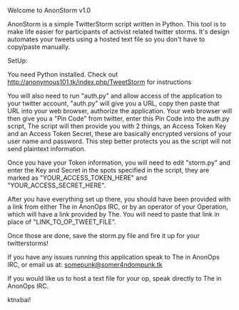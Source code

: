 Welcome to AnonStorm v1.0

AnonStorm is a simple TwitterStorm script written in Python.
This tool is to make life easier for participants of activist related twitter storms.
It's design automates your tweets using a hosted text file so you don't have to copy/paste manually.


SetUp:

You need Python installed. Check out http://anonymous101.tk/index.php/TweetStorm for instructions

You will also need to run "auth.py" and allow access of the application to your twitter account,
"auth.py" will give you a URL, copy then paste that URL into your web browser, authorize the application.
Your web browser will then give you a "Pin Code" from twitter, enter this Pin Code into the auth.py script,
The script will then provide you with 2 things, an Access Token Key and an Access Token Secret, these are 
basically encrypted versions of your user name and password. This step better protects you as the script
will not send plaintext information.

Once you have your Token information, you will need to edit "storm.py" and enter the Key and Secret
in the spots specified in the script, they are marked as "YOUR_ACCESS_TOKEN_HERE" and "YOUR_ACCESS_SECRET_HERE".


After you have everything set up there, you should have been provided with a link from either The in AnonOps
IRC, or by an operator of your Operation, which will have a link provided by The. You will need to paste that
link in place of "LINK_TO_OP_TWEET_FILE". 

Once those are done, save the storm.py file and fire it up for your twitterstorms!



If you have any issues running this application speak to The in AnonOps IRC, or email us at: somepunk@somer4ndompunk.tk


If you would like us to host a text file for your op, speak directly to The in AnonOps IRC.

ktnxbai!
